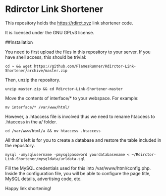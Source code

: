 # Rdirctor Link Shortener

This repository holds the https://rdirct.xyz link shortener code.

It is licensed under the GNU GPLv3 license.

##Installation

You need to first upload the files in this repository to your server.
If you have shell access, this should be trivial:

    cd ~ && wget https://github.com/FlamesRunner/Rdirctor-Link-Shortener/archive/master.zip

Then, unzip the repository.

    unzip master.zip && cd Rdirctor-Link-Shortener-master

Move the contents of interface/* to your webspace.
For example:

    mv interface/* /var/www/html/

However, a .htaccess file is involved thus we need to rename htaccess to .htaccess in the a/ folder.

    cd /var/www/html/a && mv htaccess .htaccess

All that's left is for you to create a database and restore the table included in the repository.

    mysql -umysqlusername -pmysqlpassword yourdatabasename < ~/Rdirctor-Link-Shortener/mysqldata/urldata.sql

Fill the MySQL credentials used for this into /var/www/html/config.php. Inside the configuration file, you will be able to configure the page title, MySQL details, advertising code, etc. 

Happy link shortening!
